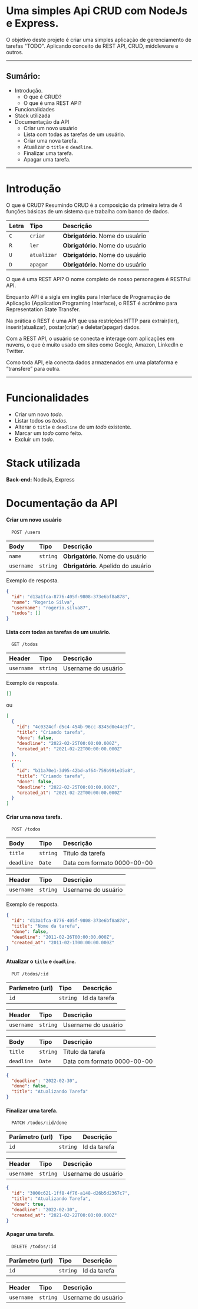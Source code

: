 # Uma simples Api CRUD com NodeJs e Express.

O objetivo deste projeto é criar uma simples aplicação de gerenciamento de tarefas "TODO".
Aplicando conceito de REST API, CRUD, middleware e outros.

---

## Sumário:

- Introdução.
  - O que é CRUD?
  - O que é uma REST API?
- Funcionalidades
- Stack utilizada
- Documentação da API
  - Criar um novo usuário
  - Lista com todas as tarefas de um usuário.
  - Criar uma nova tarefa.
  - Atualizar o `title` e `deadline`.
  - Finalizar uma tarefa.
  - Apagar uma tarefa.

---

# Introdução

O que é CRUD?
Resumindo CRUD é a composição da primeira letra de 4 funções básicas de um sistema que trabalha com banco de dados.

| Letra | Tipo        | Descrição                        |
| :---- | :---------- | :------------------------------- |
| `C`   | `criar`     | **Obrigatório**. Nome do usuário |
| `R`   | `ler`       | **Obrigatório**. Nome do usuário |
| `U`   | `atualizar` | **Obrigatório**. Nome do usuário |
| `D`   | `apagar`    | **Obrigatório**. Nome do usuário |

O que é uma REST API?
O nome completo de nosso personagem é RESTFul API.

Enquanto API é a sigla em inglês para Interface de Programação de Aplicação (Application Programing Interface), o REST é acrônimo para Representation State Transfer.

Na prática o REST é uma API que usa restrições HTTP para extrair(ler), inserir(atualizar), postar(criar) e deletar(apagar) dados.

Com a REST API, o usuário se conecta e interage com aplicações em nuvens, o que é muito usado em sites como Google, Amazon, LinkedIn e Twitter.

Como toda API, ela conecta dados armazenados em uma plataforma e “transfere” para outra.

---

# Funcionalidades

- Criar um novo _todo_.
- Listar todos os _todos_.
- Alterar o `title` e `deadline` de um _todo_ existente.
- Marcar um _todo_ como feito.
- Excluir um _todo_.

# Stack utilizada

**Back-end:** NodeJs, Express

# Documentação da API

#### Criar um novo usuário

```http
  POST /users
```

| Body       | Tipo     | Descrição                           |
| :--------- | :------- | :---------------------------------- |
| `name`     | `string` | **Obrigatório**. Nome do usuário    |
| `username` | `string` | **Obrigatório**. Apelido do usuário |

Exemplo de resposta.

```json
{
  "id": "d13a1fca-8776-405f-9808-373e6bf8a878",
  "name": "Rogerio Silva",
  "username": "rogerio.silva87",
  "todos": []
}
```

#### Lista com todas as tarefas de um usuário.

```http
  GET /todos
```

| Header     | Tipo     | Descrição           |
| :--------- | :------- | :------------------ |
| `username` | `string` | Username do usuário |

Exemplo de resposta.

```json
[]
```

ou

```json
[
  {
    "id": "4c0324cf-d5c4-454b-96cc-8345d0e44c3f",
    "title": "Criando tarefa",
    "done": false,
    "deadline": "2022-02-25T00:00:00.000Z",
    "created_at": "2021-02-22T00:00:00.000Z"
  },
  ...,
  {
    "id": "b11a70e1-3d95-42bd-af64-759b991e35a8",
    "title": "Criando tarefa",
    "done": false,
    "deadline": "2022-02-25T00:00:00.000Z",
    "created_at": "2021-02-22T00:00:00.000Z"
  }
]
```

#### Criar uma nova tarefa.

```http
  POST /todos
```

| Body       | Tipo     | Descrição                   |
| :--------- | :------- | :-------------------------- |
| `title`    | `string` | Título da tarefa            |
| `deadline` | `Date`   | Data com formato 0000-00-00 |

| Header     | Tipo     | Descrição           |
| :--------- | :------- | :------------------ |
| `username` | `string` | Username do usuário |

Exemplo de resposta.

```json
{
  "id": "d13a1fca-8776-405f-9808-373e6bf8a878",
  "title": "Nome da tarefa",
  "done": false,
  "deadline": "2011-02-26T00:00:00.000Z",
  "created_at": "2011-02-1T00:00:00.000Z"
}
```

#### Atualizar o `title` e `deadline`.

```http
  PUT /todos/:id
```

| Parâmetro (url) | Tipo     | Descrição    |
| :-------------- | :------- | :----------- |
| `id`            | `string` | Id da tarefa |

| Header     | Tipo     | Descrição           |
| :--------- | :------- | :------------------ |
| `username` | `string` | Username do usuário |

| Body       | Tipo     | Descrição                   |
| :--------- | :------- | :-------------------------- |
| `title`    | `string` | Título da tarefa            |
| `deadline` | `Date`   | Data com formato 0000-00-00 |

```json
{
  "deadline": "2022-02-30",
  "done": false,
  "title": "Atualizando Tarefa"
}
```

#### Finalizar uma tarefa.

```http
  PATCH /todos/:id/done
```

| Parâmetro (url) | Tipo     | Descrição    |
| :-------------- | :------- | :----------- |
| `id`            | `string` | Id da tarefa |

| Header     | Tipo     | Descrição           |
| :--------- | :------- | :------------------ |
| `username` | `string` | Username do usuário |

```json
{
  "id": "3000c621-1ff8-4f76-a148-d26b5d2367c7",
  "title": "Atualizando Tarefa",
  "done": true,
  "deadline": "2022-02-30",
  "created_at": "2021-02-22T00:00:00.000Z"
}
```

#### Apagar uma tarefa.

```http
  DELETE /todos/:id
```

| Parâmetro (url) | Tipo     | Descrição    |
| :-------------- | :------- | :----------- |
| `id`            | `string` | Id da tarefa |

| Header     | Tipo     | Descrição           |
| :--------- | :------- | :------------------ |
| `username` | `string` | Username do usuário |

